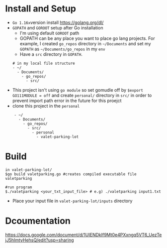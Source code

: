 # Install and Setup
- `Go 1.16x`version install https://golang.org/dl/
- `GOPATH` and `GOROOT` setup after Go installation
    - I'm using default `GOROOT` path
    - GOPATH can be any place you want to place go lang projects. For example, I created `go_repos` directory in `~/Documents` and set my `GOPATH` as `~/Documents/go_repos` in my `env`
    - Have a `src` directory in `GOPATH`. 
    ```
    # in my local file structure
    - ~/ 
      - Documents/
        - go_repos/
          - src/
    ```
- This project isn't using `go module` so set gomudle off by `$export GO111MODULE = off` and create `personal/` directory in `src/` in order to prevent import path error in the future for this proejct
- clone this project in the `personal`
```
    - ~/ 
      - Documents/
        - go_repos/
          - src/
            - personal
              - valet-parking-lot
```

# Build
```
in valet-parking-lot/
$go build valetparking.go #creates compiled executable file valetparking

#run program
$./valetparking <your_txt_input_file> # e.g) ./valetparking input1.txt
```
* Place your input file in `valet-parking-lot/inputs` directory


# Dcoumentation
https://docs.google.com/document/d/1UIENDkIf9Mt0e4PXxngq5VT6_UezTejJ5hImtyHehsQ/edit?usp=sharing

